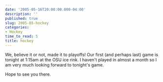 ```yaml
---
date: '2005-05-16T20:00:00.000-04:00'
description: ''
published: true
slug: 2005-05-hockey
categories:
- Hockey
time_to_read: 5
title: hockey
---
```


We, believe it or not, made it to playoffs! Our first (and perhaps last) game is tonight at 1:15am at the OSU ice rink. I haven't played in almost a month so I am very much looking forward to tonight's game.

Hope to see you there.